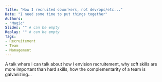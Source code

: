 ```yaml
---
Title: "How I recruited coworkers, not dev/ops/etc..."
Date: "I need some time to put things together"
Authors:
- "Magic"
Slides: "" # can be empty
Replay: "" # can be empty
Tags:
- Recruitement
- Team
- Management
---
```


A talk where I can talk about how I envision recruitement, why soft skills are more important than hard skills, how the complementarity of a team is galvanizing...
